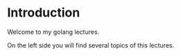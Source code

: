 # Introduction

Welcome to my golang lectures.

On the left side you will find several topics of this lectures.
